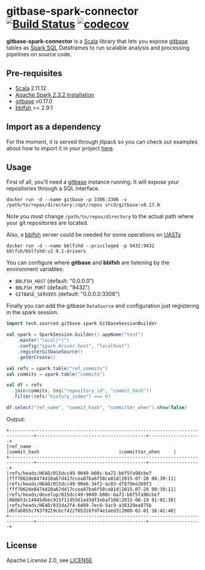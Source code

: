 # gitbase-spark-connector [![Build Status](https://travis-ci.org/src-d/gitbase-spark-connector.svg?branch=master)](https://travis-ci.org/src-d/gitbase-spark-connector) [![codecov](https://codecov.io/gh/src-d/gitbase-spark-connector/branch/master/graph/badge.svg)](https://codecov.io/gh/src-d/gitbase-spark-connector)

**gitbase-spark-connector** is a [Scala](https://www.scala-lang.org/) library that lets you expose [gitbase](https://www.github.com/src-d/gitbase) tables as [Spark SQL](https://spark.apache.org/sql/) Dataframes to run scalable analysis and processing pipelines on source code.

## Pre-requisites

* [Scala](https://www.scala-lang.org/) 2.11.12
* [Apache Spark 2.3.2 Installation](http://spark.apache.org/docs/2.3.2)
* [gitbase](https://github.com/src-d/gitbase) v0.17.0
* [bblfsh](https://github.com/bblfsh/bblfshd) >= 2.9.1

## Import as a dependency

For the moment, it is served through jitpack so you can check out examples about how to import it in your project [here](https://jitpack.io/#src-d/gitbase-spark-connector).

## Usage

First of all, you'll need a [gitbase](https://www.github.com/src-d/gitbase) instance running. It will expose your repositories through a SQL interface.

```
docker run -d --name gitbase -p 3306:3306 -v /path/to/repos/directory:/opt/repos srcd/gitbase:v0.17.0
```

Note you must change `/path/to/repos/directory` to the actual path where your git repositories are located.

Also, a [bblfsh](https://github.com/bblfsh/bblfshd) server could be needed for some operations on [UASTs](https://docs.sourced.tech/babelfish/uast/uast-v2)

```
docker run -d --name bblfshd --privileged -p 9432:9432 bblfsh/bblfshd:v2.9.1-drivers
```

You can configure where **gitbase** and **bblfsh** are listening by the environment variables:
- `BBLFSH_HOST` (default: "0.0.0.0")
- `BBLFSH_PORT` (default: "9432")
- `GITBASE_SERVERS` (default: "0.0.0.0:3306")

Finally you can add the gitbase `DataSource` and configuration just registering in the spark session.

```scala
import tech.sourced.gitbase.spark.GitbaseSessionBuilder

val spark = SparkSession.builder().appName("test")
    .master("local[*]")
    .config("spark.driver.host", "localhost")
    .registerGitbaseSource()
    .getOrCreate()

val refs = spark.table("ref_commits")
val commits = spark.table("commits")

val df = refs
  .join(commits, Seq("repository_id", "commit_hash"))
  .filter(refs("history_index") === 0)

df.select("ref_name", "commit_hash", "committer_when").show(false)
```

Output:
```
+-------------------------------------------------------------------------------+----------------------------------------+-------------------+
|ref_name                                                                       |commit_hash                             |committer_when     |
+-------------------------------------------------------------------------------+----------------------------------------+-------------------+
|refs/heads/HEAD/015dcc49-9049-b00c-ba72-b6f5fa98cbe7                           |fff7062de8474d10a67d417ccea87ba6f58ca81d|2015-07-28 08:39:11|
|refs/heads/HEAD/015dcc49-90e6-34f2-ac03-df879ee269f3                           |fff7062de8474d10a67d417ccea87ba6f58ca81d|2015-07-28 08:39:11|
|refs/heads/develop/015dcc49-9049-b00c-ba72-b6f5fa98cbe7                        |880653c14945dbbc915f1145561ed3df3ebaf168|2015-08-19 01:02:38|
|refs/heads/HEAD/015da2f4-6d89-7ec8-5ac9-a38329ea875b                           |dbfab055c70379219cbcf422f05316fdf4e1aed3|2008-02-01 16:42:40|
+-------------------------------------------------------------------------------+----------------------------------------+-------------------+
```

## License

Apache License 2.0, see [LICENSE](/LICENSE)
